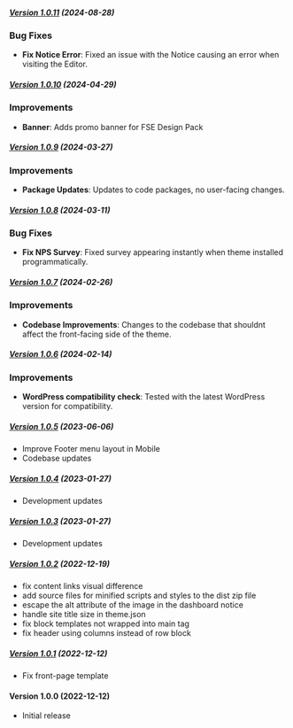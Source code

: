 ##### [Version 1.0.11](https://github.com/Codeinwp/riverbank/compare/v1.0.10...v1.0.11) (2024-08-28)

### Bug Fixes

- **Fix Notice Error**: Fixed an issue with the Notice causing an error when visiting the Editor.

##### [Version 1.0.10](https://github.com/Codeinwp/riverbank/compare/v1.0.9...v1.0.10) (2024-04-29)

### Improvements

- **Banner**: Adds promo banner for FSE Design Pack

##### [Version 1.0.9](https://github.com/Codeinwp/riverbank/compare/v1.0.8...v1.0.9) (2024-03-27)

### Improvements

- **Package Updates**: Updates to code packages, no user-facing changes.

##### [Version 1.0.8](https://github.com/Codeinwp/riverbank/compare/v1.0.7...v1.0.8) (2024-03-11)

### Bug Fixes

- **Fix NPS Survey**: Fixed survey appearing instantly when theme installed programmatically.

##### [Version 1.0.7](https://github.com/Codeinwp/riverbank/compare/v1.0.6...v1.0.7) (2024-02-26)

### Improvements

- **Codebase Improvements**: Changes to the codebase that shouldnt affect the front-facing side of the theme.

##### [Version 1.0.6](https://github.com/Codeinwp/riverbank/compare/v1.0.5...v1.0.6) (2024-02-14)

### Improvements

- **WordPress compatibility check**: Tested with the latest WordPress version for compatibility.

##### [Version 1.0.5](https://github.com/Codeinwp/riverbank/compare/v1.0.4...v1.0.5) (2023-06-06)

- Improve Footer menu layout in Mobile
- Codebase updates

##### [Version 1.0.4](https://github.com/Codeinwp/riverbank/compare/v1.0.3...v1.0.4) (2023-01-27)

- Development updates

##### [Version 1.0.3](https://github.com/Codeinwp/riverbank/compare/v1.0.2...v1.0.3) (2023-01-27)

- Development updates

##### [Version 1.0.2](https://github.com/Codeinwp/riverbank/compare/v1.0.1...v1.0.2) (2022-12-19)

* fix content links visual difference
* add source files for minified scripts and styles to the dist zip file
* escape the alt attribute of the image in the dashboard notice
* handle site title size in theme.json
* fix block templates not wrapped into main tag
* fix header using columns instead of row block

##### [Version 1.0.1](https://github.com/Codeinwp/riverbank/compare/v1.0.0...v1.0.1) (2022-12-12)

- Fix front-page template

####   Version 1.0.0 (2022-12-12)

- Initial release
